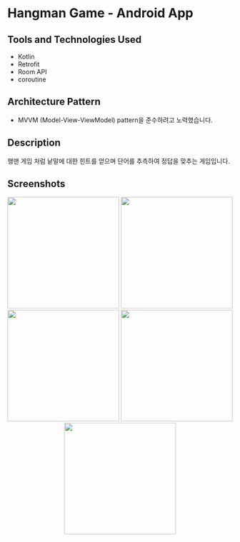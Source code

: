 # Hangman Game - Android App

## Tools and Technologies Used
- Kotlin
- Retrofit
- Room API
- coroutine

## Architecture Pattern
- MVVM (Model-View-ViewModel) pattern을 준수하려고 노력했습니다.

## Description
행맨 게임 처럼 낱말에 대한 힌트를 얻으며 단어를 추측하여 정답을 맞추는 게임입니다.

## Screenshots
<p align="center">
  <img src=![Screenshot_20230118_075343_hangman](https://user-images.githubusercontent.com/55792553/215742585-347f43db-8e2d-490f-b668-c5f444781b02.jpg)
       width="250">
  <img src="![Screenshot_20230118_075405_hangman](https://user-images.githubusercontent.com/55792553/215742686-66a31eea-71ac-4ff5-9266-abfe1880723a.jpg)"
       width="250">
  <img src="![Screenshot_20230118_075634_hangman](https://user-images.githubusercontent.com/55792553/215742833-0d071bf0-b376-4cb6-aa0e-587c633b6f12.jpg)"
       width="250">
  <img src="![Screenshot_20230118_075643_hangman](https://user-images.githubusercontent.com/55792553/215742949-2b97263b-a59d-4ca7-9b3d-37d7313d8611.jpg)"
       width="250">
  <img src="![Screenshot_20230118_190326_hangman](https://user-images.githubusercontent.com/55792553/215743040-d0f4d46e-74e0-487b-89b1-49f9a4e4d8e6.jpg)"
       width="250">
</p>



